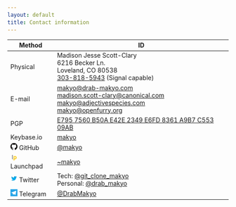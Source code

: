 ```yaml
---
layout: default
title: Contact information
---
```


| Method | ID |
|---|---|
| Physical | Madison Jesse Scott-Clary<br />6216 Becker Ln.<br />Loveland, CO 80538<br />[303-818-5943](tel:+13038185943) (Signal capable) |
| E-mail | [makyo@drab-makyo.com](mailto:makyo@drab-makyo.com)<br />[madison.scott-clary@canonical.com](mailto:madison.scott-clary@canonical.com)<br />[makyo@adjectivespecies.com](mailto:makyo@adjectivespecies.com)<br />[makyo@openfurry.org](mailto:makyo@openfurry.org) |
| PGP | [E795 7560 B50A E42E 2349  E6FD 8361 A9B7 C553 09AB](/pgp) |
| Keybase.io | [makyo](https://keybase.io/makyo) |
| ![GitHub](/assets/gh.png) GitHub | [@makyo](https://github.com/makyo) |
| ![Launchpad](/assets/lp.png) Launchpad | [~makyo](https://launchpad.net/~makyo) |
| ![Twitter](/assets/twitter.png) Twitter | Tech: [@git_clone_makyo](https://twitter.com/git_clone_makyo)<br />Personal: [@drab_makyo](https://twitter.com/drab_makyo) |
| ![Telegram](/assets/telegram.png) Telegram | [@DrabMakyo](https://telegram.me/DrabMakyo) |
